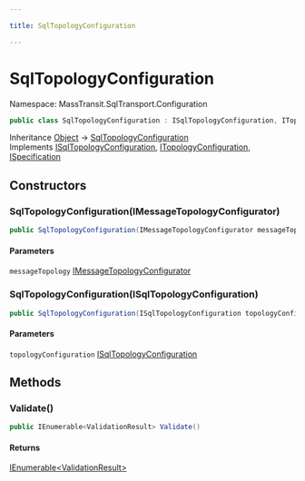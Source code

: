 ```yaml
---

title: SqlTopologyConfiguration

---
```


# SqlTopologyConfiguration

Namespace: MassTransit.SqlTransport.Configuration

```csharp
public class SqlTopologyConfiguration : ISqlTopologyConfiguration, ITopologyConfiguration, ISpecification
```

Inheritance [Object](https://learn.microsoft.com/en-us/dotnet/api/system.object) → [SqlTopologyConfiguration](../masstransit-sqltransport-configuration/sqltopologyconfiguration)<br/>
Implements [ISqlTopologyConfiguration](../masstransit-sqltransport-configuration/isqltopologyconfiguration), [ITopologyConfiguration](../masstransit-configuration/itopologyconfiguration), [ISpecification](../../masstransit-abstractions/masstransit/ispecification)

## Constructors

### **SqlTopologyConfiguration(IMessageTopologyConfigurator)**

```csharp
public SqlTopologyConfiguration(IMessageTopologyConfigurator messageTopology)
```

#### Parameters

`messageTopology` [IMessageTopologyConfigurator](../../masstransit-abstractions/masstransit-configuration/imessagetopologyconfigurator)<br/>

### **SqlTopologyConfiguration(ISqlTopologyConfiguration)**

```csharp
public SqlTopologyConfiguration(ISqlTopologyConfiguration topologyConfiguration)
```

#### Parameters

`topologyConfiguration` [ISqlTopologyConfiguration](../masstransit-sqltransport-configuration/isqltopologyconfiguration)<br/>

## Methods

### **Validate()**

```csharp
public IEnumerable<ValidationResult> Validate()
```

#### Returns

[IEnumerable\<ValidationResult\>](https://learn.microsoft.com/en-us/dotnet/api/system.collections.generic.ienumerable-1)<br/>
